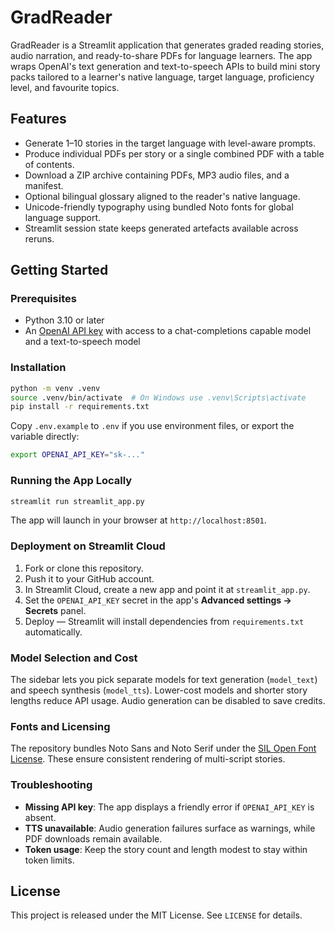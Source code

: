 # GradReader

GradReader is a Streamlit application that generates graded reading stories, audio narration, and ready-to-share PDFs for language learners. The app wraps OpenAI's text generation and text-to-speech APIs to build mini story packs tailored to a learner's native language, target language, proficiency level, and favourite topics.

## Features

- Generate 1–10 stories in the target language with level-aware prompts.
- Produce individual PDFs per story or a single combined PDF with a table of contents.
- Download a ZIP archive containing PDFs, MP3 audio files, and a manifest.
- Optional bilingual glossary aligned to the reader's native language.
- Unicode-friendly typography using bundled Noto fonts for global language support.
- Streamlit session state keeps generated artefacts available across reruns.

## Getting Started

### Prerequisites

- Python 3.10 or later
- An [OpenAI API key](https://platform.openai.com/) with access to a chat-completions capable model and a text-to-speech model

### Installation

```bash
python -m venv .venv
source .venv/bin/activate  # On Windows use .venv\Scripts\activate
pip install -r requirements.txt
```

Copy `.env.example` to `.env` if you use environment files, or export the variable directly:

```bash
export OPENAI_API_KEY="sk-..."
```

### Running the App Locally

```bash
streamlit run streamlit_app.py
```

The app will launch in your browser at `http://localhost:8501`.

### Deployment on Streamlit Cloud

1. Fork or clone this repository.
2. Push it to your GitHub account.
3. In Streamlit Cloud, create a new app and point it at `streamlit_app.py`.
4. Set the `OPENAI_API_KEY` secret in the app's **Advanced settings → Secrets** panel.
5. Deploy — Streamlit will install dependencies from `requirements.txt` automatically.

### Model Selection and Cost

The sidebar lets you pick separate models for text generation (`model_text`) and speech synthesis (`model_tts`). Lower-cost models and shorter story lengths reduce API usage. Audio generation can be disabled to save credits.

### Fonts and Licensing

The repository bundles Noto Sans and Noto Serif under the [SIL Open Font License](https://scripts.sil.org/OFL). These ensure consistent rendering of multi-script stories.

### Troubleshooting

- **Missing API key**: The app displays a friendly error if `OPENAI_API_KEY` is absent.
- **TTS unavailable**: Audio generation failures surface as warnings, while PDF downloads remain available.
- **Token usage**: Keep the story count and length modest to stay within token limits.

## License

This project is released under the MIT License. See `LICENSE` for details.
